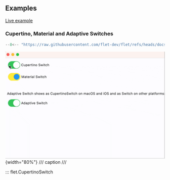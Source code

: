 ## Examples

[Live example](https://flet-controls-gallery.fly.dev/input/cupertinoswitch)

### Cupertino, Material and Adaptive Switches

```python
--8<-- "https://raw.githubusercontent.com/flet-dev/flet/refs/heads/docs/sdk/python/examples/python/controls/cupertino-switch/cupertino-material-and-adaptive.py"
```

![cupertino-material-and-adaptive](https://raw.githubusercontent.com/flet-dev/flet/docs/sdk/python/examples/python/controls/cupertino-switch/media/cupertino-material-and-adaptive.gif){width="80%"}
/// caption
///

::: flet.CupertinoSwitch
